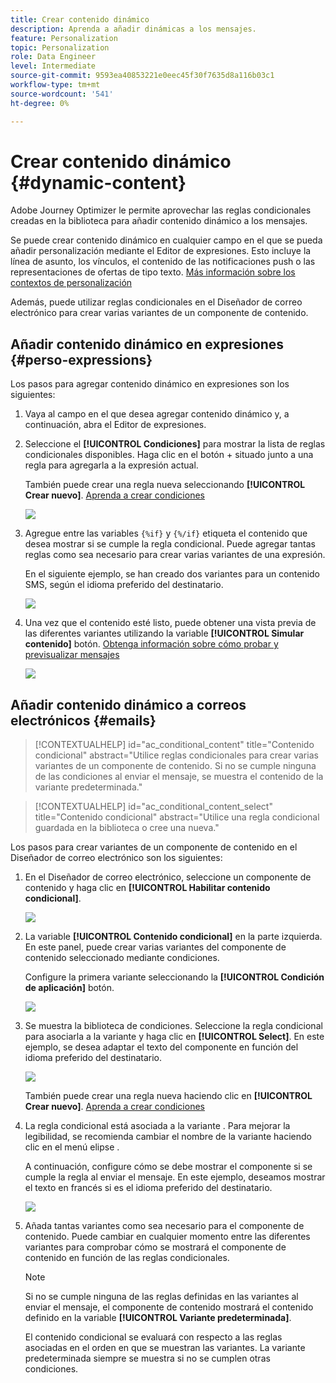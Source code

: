 ```yaml
---
title: Crear contenido dinámico
description: Aprenda a añadir dinámicas a los mensajes.
feature: Personalization
topic: Personalization
role: Data Engineer
level: Intermediate
source-git-commit: 9593ea40853221e0eec45f30f7635d8a116b03c1
workflow-type: tm+mt
source-wordcount: '541'
ht-degree: 0%

---
```



# Crear contenido dinámico {#dynamic-content}

Adobe Journey Optimizer le permite aprovechar las reglas condicionales creadas en la biblioteca para añadir contenido dinámico a los mensajes.

Se puede crear contenido dinámico en cualquier campo en el que se pueda añadir personalización mediante el Editor de expresiones. Esto incluye la línea de asunto, los vínculos, el contenido de las notificaciones push o las representaciones de ofertas de tipo texto. [Más información sobre los contextos de personalización](personalization-contexts.md)

Además, puede utilizar reglas condicionales en el Diseñador de correo electrónico para crear varias variantes de un componente de contenido.

## Añadir contenido dinámico en expresiones {#perso-expressions}

Los pasos para agregar contenido dinámico en expresiones son los siguientes:

1. Vaya al campo en el que desea agregar contenido dinámico y, a continuación, abra el Editor de expresiones.

1. Seleccione el **[!UICONTROL Condiciones]** para mostrar la lista de reglas condicionales disponibles. Haga clic en el botón + situado junto a una regla para agregarla a la expresión actual.

   También puede crear una regla nueva seleccionando **[!UICONTROL Crear nuevo]**. [Aprenda a crear condiciones](create-conditions.md)

   ![](assets/conditions-expression.png)

1. Agregue entre las variables `{%if}` y `{%/if}` etiqueta el contenido que desea mostrar si se cumple la regla condicional. Puede agregar tantas reglas como sea necesario para crear varias variantes de una expresión.

   En el siguiente ejemplo, se han creado dos variantes para un contenido SMS, según el idioma preferido del destinatario.

   ![](assets/conditions-language-sample.png)

1. Una vez que el contenido esté listo, puede obtener una vista previa de las diferentes variantes utilizando la variable **[!UICONTROL Simular contenido]** botón. [Obtenga información sobre cómo probar y previsualizar mensajes](../design/preview.md)

   ![](assets/conditions-preview.png)

## Añadir contenido dinámico a correos electrónicos {#emails}

>[!CONTEXTUALHELP]
>id="ac_conditional_content"
>title="Contenido condicional"
>abstract="Utilice reglas condicionales para crear varias variantes de un componente de contenido. Si no se cumple ninguna de las condiciones al enviar el mensaje, se muestra el contenido de la variante predeterminada."

>[!CONTEXTUALHELP]
>id="ac_conditional_content_select"
>title="Contenido condicional"
>abstract="Utilice una regla condicional guardada en la biblioteca o cree una nueva."

Los pasos para crear variantes de un componente de contenido en el Diseñador de correo electrónico son los siguientes:

1. En el Diseñador de correo electrónico, seleccione un componente de contenido y haga clic en **[!UICONTROL Habilitar contenido condicional]**.

   ![](assets/conditions-enable-conditional.png)

1. La variable **[!UICONTROL Contenido condicional]** en la parte izquierda. En este panel, puede crear varias variantes del componente de contenido seleccionado mediante condiciones.

   Configure la primera variante seleccionando la **[!UICONTROL Condición de aplicación]** botón.

   ![](assets/conditions-apply.png)

1. Se muestra la biblioteca de condiciones. Seleccione la regla condicional para asociarla a la variante y haga clic en **[!UICONTROL Select]**. En este ejemplo, se desea adaptar el texto del componente en función del idioma preferido del destinatario.

   ![](assets/conditions-select.png)

   También puede crear una regla nueva haciendo clic en **[!UICONTROL Crear nuevo]**. [Aprenda a crear condiciones](create-conditions.md)

1. La regla condicional está asociada a la variante . Para mejorar la legibilidad, se recomienda cambiar el nombre de la variante haciendo clic en el menú elipse .

   A continuación, configure cómo se debe mostrar el componente si se cumple la regla al enviar el mensaje. En este ejemplo, deseamos mostrar el texto en francés si es el idioma preferido del destinatario.

   ![](assets/conditions-design.png)

1. Añada tantas variantes como sea necesario para el componente de contenido. Puede cambiar en cualquier momento entre las diferentes variantes para comprobar cómo se mostrará el componente de contenido en función de las reglas condicionales.

   >[!NOTE]
   >Si no se cumple ninguna de las reglas definidas en las variantes al enviar el mensaje, el componente de contenido mostrará el contenido definido en la variable **[!UICONTROL Variante predeterminada]**.
   >
   >El contenido condicional se evaluará con respecto a las reglas asociadas en el orden en que se muestran las variantes. La variante predeterminada siempre se muestra si no se cumplen otras condiciones.
